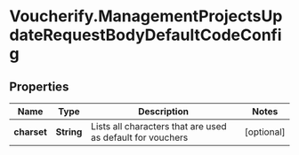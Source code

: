 # Voucherify.ManagementProjectsUpdateRequestBodyDefaultCodeConfig

## Properties

Name | Type | Description | Notes
------------ | ------------- | ------------- | -------------
**charset** | **String** | Lists all characters that are used as default for vouchers | [optional] 


